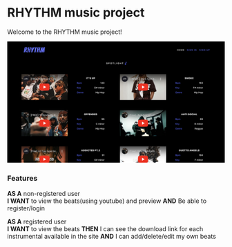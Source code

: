 # RHYTHM music project

Welcome to the RHYTHM music project!

![MMT at the Movies Design](design.png)

### **Features**

**AS A** non-registered user  
**I WANT** to view the beats(using youtube) and preview
**AND** Be able to register/login

**AS A** registered user  
**I WANT** to view the beats
**THEN** I can see the download link for each instrumental available in the site
**AND** I can add/delete/edit my own beats
